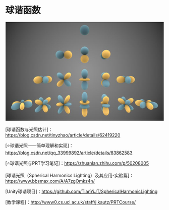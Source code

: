 # 球谐函数

![image-20201126153407148](球谐函数.assets/image-20201126153407148.png)



[球谐函数与光照估计]：https://blog.csdn.net/tinyzhao/article/details/62419220



[:star:球谐光照——简单理解和实现]：https://blog.csdn.net/qq_33999892/article/details/83862583



[:star:球谐光照与PRT学习笔记]：https://zhuanlan.zhihu.com/p/50208005



[球谐光照（Spherical Harmonics Lighting）及其应用-实验篇]：https://www.bbsmax.com/A/A7zgOmkz4n/



[Unity球谐项目]：https://github.com/TianYiJT/SphericalHarmonicLighting



[教学课程]：http://www0.cs.ucl.ac.uk/staff/j.kautz/PRTCourse/